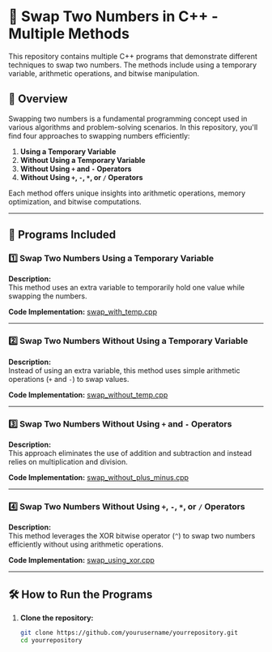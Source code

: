# 🔄 Swap Two Numbers in C++ - Multiple Methods  

This repository contains multiple C++ programs that demonstrate different techniques to swap two numbers. The methods include using a temporary variable, arithmetic operations, and bitwise manipulation.  

## 📌 Overview  
Swapping two numbers is a fundamental programming concept used in various algorithms and problem-solving scenarios. In this repository, you'll find four approaches to swapping numbers efficiently:  

1. **Using a Temporary Variable**  
2. **Without Using a Temporary Variable**  
3. **Without Using `+` and `-` Operators**  
4. **Without Using `+`, `-`, `*`, or `/` Operators**  

Each method offers unique insights into arithmetic operations, memory optimization, and bitwise computations.  

---

## 📂 Programs Included  

### 1️⃣ Swap Two Numbers Using a Temporary Variable  
**Description:**  
This method uses an extra variable to temporarily hold one value while swapping the numbers.  

**Code Implementation:** [swap_with_temp.cpp](https://github.com/Harsh-Prajapati02/DSA-With-CPP/blob/main/Swapping-Techniques/swap_with_temp.cpp)  

---

### 2️⃣ Swap Two Numbers Without Using a Temporary Variable  
**Description:**  
Instead of using an extra variable, this method uses simple arithmetic operations (`+` and `-`) to swap values.  

**Code Implementation:** [swap_without_temp.cpp](https://github.com/Harsh-Prajapati02/DSA-With-CPP/blob/main/Swapping-Techniques/swap_without_temp.cpp)  

---

### 3️⃣ Swap Two Numbers Without Using `+` and `-` Operators  
**Description:**  
This approach eliminates the use of addition and subtraction and instead relies on multiplication and division.  

**Code Implementation:** [swap_without_plus_minus.cpp](https://github.com/Harsh-Prajapati02/DSA-With-CPP/blob/main/Swapping-Techniques/swap_without_plus_minus.cpp)  

---

### 4️⃣ Swap Two Numbers Without Using `+`, `-`, `*`, or `/` Operators  
**Description:**  
This method leverages the XOR bitwise operator (`^`) to swap two numbers efficiently without using arithmetic operations.  

**Code Implementation:** [swap_using_xor.cpp](https://github.com/Harsh-Prajapati02/DSA-With-CPP/blob/main/Swapping-Techniques/swap_using_xor.cpp)  

---

## 🛠 How to Run the Programs  

1. **Clone the repository:**  
   ```bash
   git clone https://github.com/yourusername/yourrepository.git
   cd yourrepository
